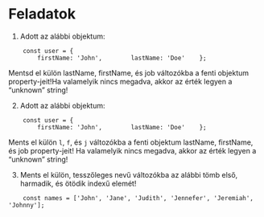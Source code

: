 # **Feladatok**

1. Adott az alábbi objektum:

```
    const user = {
        firstName: 'John',        lastName: 'Doe'    };
```

Mentsd el külön lastName, firstName, és job változókba a fenti objektum property-jeit!Ha valamelyik nincs megadva, akkor az érték legyen a “unknown” string!

2. Adott az alábbi objektum:

```
    const user = {
        firstName: 'John',        lastName: 'Doe'    };
```

Ments el külön `l`, `f`, és `j` változókba a fenti objektum lastName, firstName, és job property-jeit! Ha valamelyik nincs megadva, akkor az érték legyen a “unknown” string!

3. Ments el külön, tesszőleges nevű változókba az alábbi tömb első, harmadik, és ötödik indexű elemét!

```
    const names = ['John', 'Jane', 'Judith', 'Jennefer', 'Jeremiah', 'Johnny'];
```